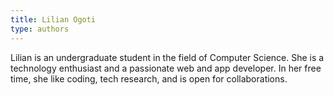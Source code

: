 ```yaml
---
title: Lilian Ogoti
type: authors
---
```

Lilian is an undergraduate student in the field of Computer Science. She is a technology enthusiast and a passionate web and app developer. In her free time, she like coding, tech research, and is open for collaborations.